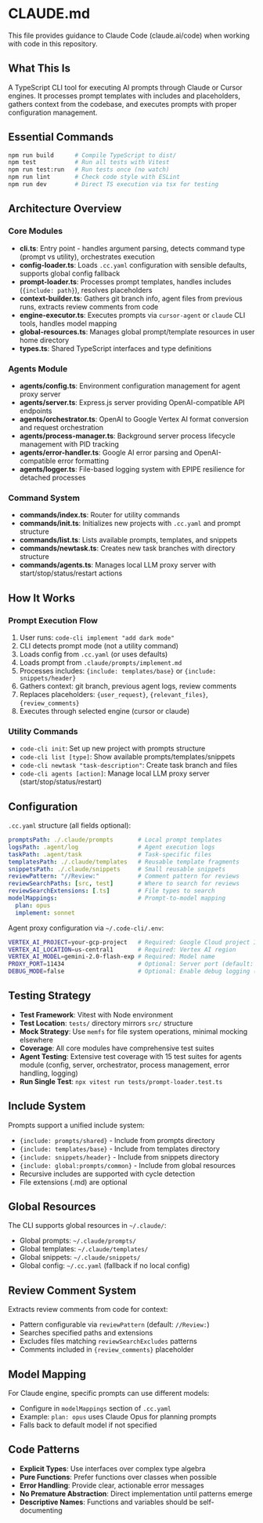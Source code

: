 # CLAUDE.md

This file provides guidance to Claude Code (claude.ai/code) when working with code in this repository.

## What This Is

A TypeScript CLI tool for executing AI prompts through Claude or Cursor engines. It processes prompt templates with includes and placeholders, gathers context from the codebase, and executes prompts with proper configuration management.

## Essential Commands

```bash
npm run build      # Compile TypeScript to dist/
npm test           # Run all tests with Vitest
npm run test:run   # Run tests once (no watch)
npm run lint       # Check code style with ESLint
npm run dev        # Direct TS execution via tsx for testing
```

## Architecture Overview

### Core Modules
- **cli.ts**: Entry point - handles argument parsing, detects command type (prompt vs utility), orchestrates execution
- **config-loader.ts**: Loads `.cc.yaml` configuration with sensible defaults, supports global config fallback
- **prompt-loader.ts**: Processes prompt templates, handles includes (`{include: path}`), resolves placeholders
- **context-builder.ts**: Gathers git branch info, agent files from previous runs, extracts review comments from code
- **engine-executor.ts**: Executes prompts via `cursor-agent` or `claude` CLI tools, handles model mapping
- **global-resources.ts**: Manages global prompt/template resources in user home directory
- **types.ts**: Shared TypeScript interfaces and type definitions

### Agents Module
- **agents/config.ts**: Environment configuration management for agent proxy server
- **agents/server.ts**: Express.js server providing OpenAI-compatible API endpoints
- **agents/orchestrator.ts**: OpenAI to Google Vertex AI format conversion and request orchestration
- **agents/process-manager.ts**: Background server process lifecycle management with PID tracking
- **agents/error-handler.ts**: Google AI error parsing and OpenAI-compatible error formatting
- **agents/logger.ts**: File-based logging system with EPIPE resilience for detached processes

### Command System
- **commands/index.ts**: Router for utility commands
- **commands/init.ts**: Initializes new projects with `.cc.yaml` and prompt structure
- **commands/list.ts**: Lists available prompts, templates, and snippets
- **commands/newtask.ts**: Creates new task branches with directory structure
- **commands/agents.ts**: Manages local LLM proxy server with start/stop/status/restart actions

## How It Works

### Prompt Execution Flow
1. User runs: `code-cli implement "add dark mode"`
2. CLI detects prompt mode (not a utility command)
3. Loads config from `.cc.yaml` (or uses defaults)
4. Loads prompt from `.claude/prompts/implement.md`
5. Processes includes: `{include: templates/base}` or `{include: snippets/header}`
6. Gathers context: git branch, previous agent logs, review comments
7. Replaces placeholders: `{user_request}`, `{relevant_files}`, `{review_comments}`
8. Executes through selected engine (cursor or claude)

### Utility Commands
- `code-cli init`: Set up new project with prompts structure
- `code-cli list [type]`: Show available prompts/templates/snippets
- `code-cli newtask "task-description"`: Create task branch and files
- `code-cli agents [action]`: Manage local LLM proxy server (start/stop/status/restart)

## Configuration

`.cc.yaml` structure (all fields optional):
```yaml
promptsPath: ./.claude/prompts       # Local prompt templates
logsPath: .agent/log                 # Agent execution logs
taskPath: .agent/task                # Task-specific files
templatesPath: ./.claude/templates   # Reusable template fragments
snippetsPath: ./.claude/snippets     # Small reusable snippets
reviewPattern: "//Review:"           # Comment pattern for reviews
reviewSearchPaths: [src, test]       # Where to search for reviews
reviewSearchExtensions: [.ts]        # File types to search
modelMappings:                       # Prompt-to-model mapping
  plan: opus
  implement: sonnet
```

Agent proxy configuration via `~/.code-cli/.env`:
```bash
VERTEX_AI_PROJECT=your-gcp-project   # Required: Google Cloud project ID
VERTEX_AI_LOCATION=us-central1       # Required: Vertex AI region
VERTEX_AI_MODEL=gemini-2.0-flash-exp # Required: Model name
PROXY_PORT=11434                     # Optional: Server port (default: 11434)
DEBUG_MODE=false                     # Optional: Enable debug logging (default: false)
```

## Testing Strategy

- **Test Framework**: Vitest with Node environment
- **Test Location**: `tests/` directory mirrors `src/` structure
- **Mock Strategy**: Use `memfs` for file system operations, minimal mocking elsewhere
- **Coverage**: All core modules have comprehensive test suites
- **Agent Testing**: Extensive test coverage with 15 test suites for agents module (config, server, orchestrator, process management, error handling, logging)
- **Run Single Test**: `npx vitest run tests/prompt-loader.test.ts`

## Include System

Prompts support a unified include system:
- `{include: prompts/shared}` - Include from prompts directory
- `{include: templates/base}` - Include from templates directory  
- `{include: snippets/header}` - Include from snippets directory
- `{include: global:prompts/common}` - Include from global resources
- Recursive includes are supported with cycle detection
- File extensions (.md) are optional

## Global Resources

The CLI supports global resources in `~/.claude/`:
- Global prompts: `~/.claude/prompts/`
- Global templates: `~/.claude/templates/`
- Global snippets: `~/.claude/snippets/`
- Global config: `~/.cc.yaml` (fallback if no local config)

## Review Comment System

Extracts review comments from code for context:
- Pattern configurable via `reviewPattern` (default: `//Review:`)
- Searches specified paths and extensions
- Excludes files matching `reviewSearchExcludes` patterns
- Comments included in `{review_comments}` placeholder

## Model Mapping

For Claude engine, specific prompts can use different models:
- Configure in `modelMappings` section of `.cc.yaml`
- Example: `plan: opus` uses Claude Opus for planning prompts
- Falls back to default model if not specified

## Code Patterns

- **Explicit Types**: Use interfaces over complex type algebra
- **Pure Functions**: Prefer functions over classes when possible
- **Error Handling**: Provide clear, actionable error messages
- **No Premature Abstraction**: Direct implementation until patterns emerge
- **Descriptive Names**: Functions and variables should be self-documenting
